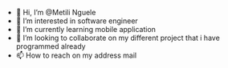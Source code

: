 - 👋 Hi, I’m @Metili Nguele
- 👀 I’m interested in software engineer
- 🌱 I’m currently learning mobile application
- 💞️ I’m looking to collaborate on my different project that i have programmed already
- 📫 How to reach on my address mail

<!---
Metili/Metili is a ✨ special ✨ repository because its `README.md` (this file) appears on your GitHub profile.
You can click the Preview link to take a look at your changes.
--->
